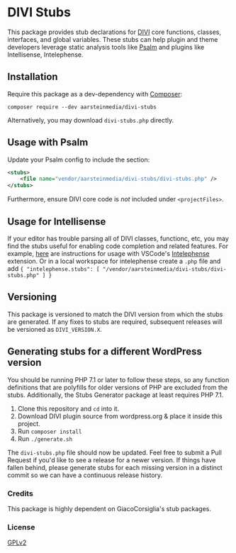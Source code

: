 # DIVI Stubs

This package provides stub declarations for [DIVI](https://www.elegantthemes.com) core functions, classes, interfaces, and global variables.  These stubs can help plugin and theme developers leverage static analysis tools like [Psalm](https://getpsalm.org/) and plugins like Intellisense, Intelephense.

## Installation

Require this package as a dev-dependency with [Composer](https://getcomposer.org):

```
composer require --dev aarsteinmedia/divi-stubs
```

Alternatively, you may download `divi-stubs.php` directly.

## Usage with Psalm

Update your Psalm config to include the section:

```xml
<stubs>
    <file name="vendor/aarsteinmedia/divi-stubs/divi-stubs.php" />
</stubs>
```

Furthermore, ensure DIVI core code is _not_ included under `<projectFiles>`.

## Usage for Intellisense

If your editor has trouble parsing all of DIVI classes, functionc, etc, you may find the stubs useful for enabling code completion and related features.  For example, [here](https://github.com/bmewburn/vscode-intelephense/issues/113) are instructions for usage with VSCode's [Intelephense](https://marketplace.visualstudio.com/items?itemName=bmewburn.vscode-intelephense-client) extension. Or in a local workspace for intelephense create a ```.php``` file and add 
``{
    "intelephense.stubs": [
    "/vendor/aarsteinmedia/divi-stubs/divi-stubs.php"
  ]
}``

## Versioning

This package is versioned to match the DIVI version from which the stubs are generated.  If any fixes to stubs are required, subsequent releases will be versioned as `DIVI_VERSION.X`.

## Generating stubs for a different WordPress version

You should be running PHP 7.1 or later to follow these steps, so any function definitions that are polyfills for older versions of PHP are excluded from the stubs.  Additionally, the Stubs Generator package at least requires PHP 7.1.

1. Clone this repository and `cd` into it.
2. Download DIVI plugin source from wordpress.org & place it inside this project.
3. Run `composer install`
4. Run `./generate.sh`

The `divi-stubs.php` file should now be updated.  Feel free to submit a Pull Request if you'd like to see a release for a newer version.  If things have fallen behind, please generate stubs for each missing version in a distinct commit so we can have a continuous release history.

### Credits

This package is highly dependent on GiacoCorsiglia's stub packages.

### License
[GPLv2](LICENSE)